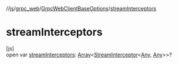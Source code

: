 //[js](../../../index.md)/[grpc_web](../index.md)/[GrpcWebClientBaseOptions](index.md)/[streamInterceptors](stream-interceptors.md)

# streamInterceptors

[js]\
open var [streamInterceptors](stream-interceptors.md): [Array](https://kotlinlang.org/api/latest/jvm/stdlib/kotlin/-array/index.html)&lt;[StreamInterceptor](../-stream-interceptor/index.md)&lt;[Any](https://kotlinlang.org/api/latest/jvm/stdlib/kotlin/-any/index.html), [Any](https://kotlinlang.org/api/latest/jvm/stdlib/kotlin/-any/index.html)&gt;&gt;?
